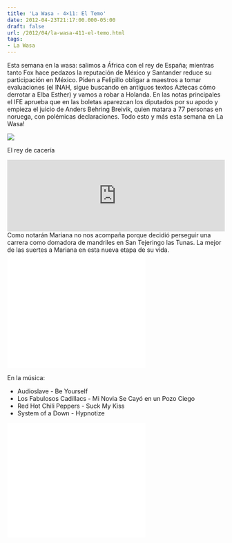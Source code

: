 ```yaml
---
title: 'La Wasa - 4×11: El Temo'
date: 2012-04-23T21:17:00.000-05:00
draft: false
url: /2012/04/la-wasa-411-el-temo.html
tags: 
- La Wasa
---
```


Esta semana en la wasa: salimos a África con el rey de España; mientras tanto Fox hace pedazos la reputación de México y Santander reduce su participación en México. Piden a Felipillo obligar a maestros a tomar evaluaciones (el INAH, sigue buscando en antiguos textos Aztecas cómo derrotar a Elba Esther) y vamos a robar a Holanda. En las notas principales el IFE aprueba que en las boletas aparezcan los diputados por su apodo y empieza el juicio de Anders Behring Breivik, quien matara a 77 personas en noruega, con polémicas declaraciones. Todo esto y más esta semana en La Wasa!  
  

[![](http://www.clarin.com/mundo/Prueba-Rey-Juan-Carlos-criticas_CLAIMA20120423_0031_19.jpg)](http://www.clarin.com/mundo/Prueba-Rey-Juan-Carlos-criticas_CLAIMA20120423_0031_19.jpg)

El rey de cacería

  
<iframe width="100%" height="166" scrolling="no" frameborder="no" src="http://w.soundcloud.com/player/?url=http%3A%2F%2Fapi.soundcloud.com%2Ftracks%2F85243685&amp;show_artwork=true"></iframe>  
Como notarán Mariana no nos acompaña porque decidió perseguir una carrera como domadora de mandriles en San Tejeringo las Tunas. La mejor de las suertes a Mariana en esta nueva etapa de su vida.  

 <object class="BLOGGER-youtube-video" classid="clsid:D27CDB6E-AE6D-11cf-96B8-444553540000" codebase="http://download.macromedia.com/pub/shockwave/cabs/flash/swflash.cab#version=6,0,40,0" height="266" width="320">
<param name="movie" value="//www.youtube.com/v/u8RZm8GpyS8?version=3&amp;f=user_uploads&amp;c=google-webdrive-0&amp;app=youtube_gdata"> 
<param name="bgcolor" value="#FFFFFF"> 
<embed width="320" height="266" src="//www.youtube.com/v/u8RZm8GpyS8?version=3&amp;f=user_uploads&amp;c=google-webdrive-0&amp;app=youtube_gdata" type="application/x-shockwave-flash">
</object> 

  
En la música:  

*   Audioslave - Be Yourself
*   Los Fabulosos Cadillacs - Mi Novia Se Cayó en un Pozo Ciego
*   Red Hot Chili Peppers - Suck My Kiss
*   System of a Down - Hypnotize

 <object class="BLOGGER-youtube-video" classid="clsid:D27CDB6E-AE6D-11cf-96B8-444553540000" codebase="http://download.macromedia.com/pub/shockwave/cabs/flash/swflash.cab#version=6,0,40,0" height="266" width="320">
<param name="movie" value="//www.youtube.com/v/LoheCz4t2xc?version=3&amp;f=user_uploads&amp;c=google-webdrive-0&amp;app=youtube_gdata"> 
<param name="bgcolor" value="#FFFFFF"> 
<embed width="320" height="266" src="//www.youtube.com/v/LoheCz4t2xc?version=3&amp;f=user_uploads&amp;c=google-webdrive-0&amp;app=youtube_gdata" type="application/x-shockwave-flash">
</object>